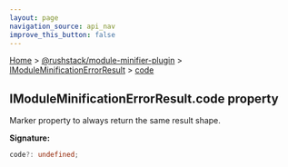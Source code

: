 ```yaml
---
layout: page
navigation_source: api_nav
improve_this_button: false
---
```



[Home](./index.md) &gt; [@rushstack/module-minifier-plugin](./module-minifier-plugin.md) &gt; [IModuleMinificationErrorResult](./module-minifier-plugin.imoduleminificationerrorresult.md) &gt; [code](./module-minifier-plugin.imoduleminificationerrorresult.code.md)

## IModuleMinificationErrorResult.code property

Marker property to always return the same result shape.

<b>Signature:</b>

```typescript
code?: undefined;
```
